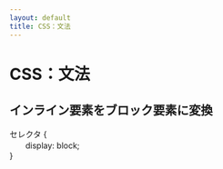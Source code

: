 ```yaml
---
layout: default
title: CSS：文法
---
```

<body>
    <div class="block">
        <h1>CSS：文法</h1>
    </div>
    <div class="block">
            <h2>インライン要素をブロック要素に変換</h2>
            <div class="codeText">
                セレクタ {<br>
                　　display: block;<br>
                }
            </div>
    </div>
</body>